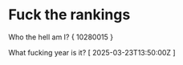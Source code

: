# Fuck the rankings

Who the hell am I?
{ 10280015 }

What fucking year is it?
[ 2025-03-23T13:50:00Z ]
